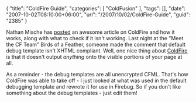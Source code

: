 {
	"title": "ColdFire Guide",
	"categories": [
		"ColdFusion"
	],
	"tags": [],
	"date": "2007-10-02T08:10:00+06:00",
	"url": "/2007/10/02/ColdFire-Guide",
	"guid": "2385"
}

Nathan Mische has <a href="http://www.mischefamily.com/nathan/index.cfm/2007/10/1/How-ColdFire-Works">posted</a> an awesome article on ColdFire and how it works, along with what to check if it isn't working. Last night at the "Meet the CF Team" Birds of a Feather, someone made the comment that default debug template isn't XHTML compliant. Well, one nice thing about <a href="http://coldfire.riaforge.org">ColdFire</a> is that it doesn't output <i>anything</i> onto the visible portions of your page at all. 

As a reminder - the debug templates are all unencrypted CFML. That's how ColdFire was able to take off - I just looked at what was used in the default debugging template and rewrote it for use in Firebug. So if you don't like something about the debug templates - just edit them!